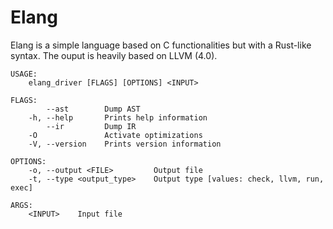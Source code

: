 Elang
=====

Elang is a simple language based on C functionalities but with a Rust-like syntax.
The ouput is heavily based on LLVM (4.0).

```
USAGE:
    elang_driver [FLAGS] [OPTIONS] <INPUT>

FLAGS:
        --ast        Dump AST
    -h, --help       Prints help information
        --ir         Dump IR
    -O               Activate optimizations
    -V, --version    Prints version information

OPTIONS:
    -o, --output <FILE>         Output file
    -t, --type <output_type>    Output type [values: check, llvm, run, exec]

ARGS:
    <INPUT>    Input file
```
